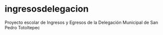 ﻿# ingresosdelegacion
Proyecto escolar de Ingresos y Egresos de la Delegación Municipal de San Pedro Totoltepec

